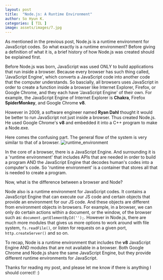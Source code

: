 ```yaml
---
layout: post
title:  "Node.js: A Runtime Environment"
author: So Hyun K.
categories: [ TIL ]
image: assets/images/7.jpg
---
```


As mentioned in the previous post, Node.js is a runtime environment for JavaScript codes. So what exactly is a runtime environment?
Before giving a definition of what it is, a brief history of how Node.js was created should be explained first.

Before Node.js was born, JavaScript was used ONLY to build applications that run inside a browser. Because every browser has such thing called, 'JavaScript Engine', which converts a JavaScript code into another code that the computer understands.
So bascially, all browsers uses JavaScript in order to create a function inside a browser like Internet Explorer, Firefox, or Google Chrome, and they each have 'JavaScript Engine' of their own.
For example, the JavaScript Engine of Internet Explorer is **Chakra**, Firefox **SpiderMonkey**, and Google Chrome **v8**.

However in 2009, a software engineer named **Ryan Dahl** thought it would be better to run JavaScript not just inside a browser. Thus created Node.js. He used Google Chrome's **v8** and embedded it into a C++ program to make a Node.exe.

Here comes the confusing part. The general flow of the system is very similar to that of a browser.
![runtime_environment](https://user-images.githubusercontent.com/62509525/94337195-b1191b00-0023-11eb-9e51-a8f418f30802.png)

In the core of a browser, there is a JavaScript Engine. And surrounding it is a 'runtime environment' that includes APIs that are needed in order to build a program AND the JavaScript Engine that decodes human's codes into a computer's code. So 'runtime environment' is a container that stores all that is needed to create a program.

Now, what is the difference between a browser and Node?

Node also is a runtime environment for JavaScript codes. It contains a JavaScript Engine that can execute our JS code and certain objects that provide an environment for our JS code. And these objects are different from environment objects in browsers.
For example, in a browser, we can only do certain actions within a document, or the window, of the browser such as: ```document.getElementById('');```.
However in Node.js, there are much more modules that gives us more options to work around with file system, ```fs.readFile()```, or listen for requests on a given port, ```http.createServer()``` and so on.

To recap,
Node is a runtime environment that includes the **v8** JavaScript Engine AND modules that are not available in a browser.
Both Google Chrome and Node.js share the same JavaScript Engine, but they provide different runtime environments for JavaScript.


Thanks for reading my post, and please let me know if there is anything I should correct! :)